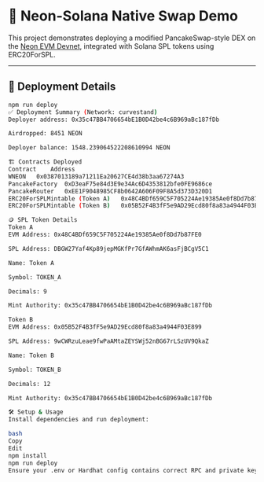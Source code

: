 # 🧪 Neon-Solana Native Swap Demo

This project demonstrates deploying a modified PancakeSwap-style DEX on the [Neon EVM Devnet](https://neonlabs.org), integrated with Solana SPL tokens using ERC20ForSPL.

---

## 📡 Deployment Details

```bash
npm run deploy
✅ Deployment Summary (Network: curvestand)
Deployer address: 0x35c47BB4706654bE1B0D42be4c6B969aBc187fDb

Airdropped: 8451 NEON

Deployer balance: 1548.239064522208610994 NEON

🏗️ Contracts Deployed
Contract	Address
WNEON	0x0387013189a71211Ea20627CE4d38b3aa67274A3
PancakeFactory	0xD3eaF75e84d3E9e34Ac6D4353812bfe0FE9686ce
PancakeRouter	0xEE1F9048985CF8b0642A606F09F8A5d373D320D1
ERC20ForSPLMintable (Token A)	0x48C4BDf659C5F705224Ae19385Ae0f8Dd7b87FE0
ERC20ForSPLMintable (Token B)	0x05B52F4B3fF5e9AD29Ecd80f8a83a4944F03E899

🪙 SPL Token Details
Token A
EVM Address: 0x48C4BDf659C5F705224Ae19385Ae0f8Dd7b87FE0

SPL Address: DBGW27Yaf4Kp89jepMGKfPr7GfAWhmAK6asFjBCgV5C1

Name: Token A

Symbol: TOKEN_A

Decimals: 9

Mint Authority: 0x35c47BB4706654bE1B0D42be4c6B969aBc187fDb

Token B
EVM Address: 0x05B52F4B3fF5e9AD29Ecd80f8a83a4944F03E899

SPL Address: 9wCWRzuLeae9fwPaAMtaZEYSWj52nBG67rLSzUV9QkaZ

Name: Token B

Symbol: TOKEN_B

Decimals: 12

Mint Authority: 0x35c47BB4706654bE1B0D42be4c6B969aBc187fDb

🛠️ Setup & Usage
Install dependencies and run deployment:

bash
Copy
Edit
npm install
npm run deploy
Ensure your .env or Hardhat config contains correct RPC and private key for the curvestand Neon test network.
